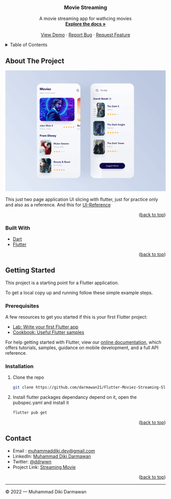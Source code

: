 <!-- PROJECT LOGO -->
<br />
<div align="center">

<h3 align="center">Movie Streaming</h3>

  <p align="center">
    A movie streaming app for wathcing movies
    <br />
    <a href="https://github.com/darmawan21/Flutter-Moviez-Streaming-Slicing"><strong>Explore the docs »</strong></a>
    <br />
    <br />
    <a href="https://Flutter-Moviez-Streaming-Slicing.id/">View Demo</a>
    ·
    <a href="https://github.com/darmawan21/Flutter-Moviez-Streaming-Slicing/issues">Report Bug</a>
    ·
    <a href="https://github.com/darmawan21/Flutter-Moviez-Streaming-Slicing/issues">Request Feature</a>
  </p>
</div>

<!-- TABLE OF CONTENTS -->
<details>
  <summary>Table of Contents</summary>
  <ol>
    <li>
      <a href="#about-the-project">About The Project</a>
      <ul>
        <li><a href="#built-with">Built With</a></li>
      </ul>
    </li>
    <li>
      <a href="#getting-started">Getting Started</a>
      <ul>
        <li><a href="#prerequisites">Prerequisites</a></li>
        <li><a href="#installation">Installation</a></li>
      </ul>
    </li>
    <li><a href="#contact">Contact</a></li>
  </ol>
</details>

<!-- ABOUT THE PROJECT -->

## About The Project

![flutter-chatty](https://github.com/darmawan21/Flutter-Moviez-Streaming-Slicing/blob/main/assets/Screenshot.png)

This just two page application UI slicing with flutter, just for practice only and also as a reference.
And this for [UI-Reference](https://shaynakit.com/details/moviez-streaming)

<p align="right">(<a href="#top">back to top</a>)</p>

### Built With

- [Dart](https://dart.dev/)
- [Flutter](https://flutter.dev/)

<p align="right">(<a href="#top">back to top</a>)</p>

<!-- GETTING STARTED -->

## Getting Started

This project is a starting point for a Flutter application.

To get a local copy up and running follow these simple example steps.

### Prerequisites

A few resources to get you started if this is your first Flutter project:

- [Lab: Write your first Flutter app](https://flutter.dev/docs/get-started/codelab)
- [Cookbook: Useful Flutter samples](https://flutter.dev/docs/cookbook)

For help getting started with Flutter, view our
[online documentation](https://flutter.dev/docs), which offers tutorials,
samples, guidance on mobile development, and a full API reference.

### Installation

1. Clone the repo
   ```sh
   git clone https://github.com/darmawan21/Flutter-Moviez-Streaming-Slicing.git
   ```
2. Install flutter packages dependancy depend on it, open the pubspec.yaml and install it
   ```sh
   flutter pub get
   ```

<p align="right">(<a href="#top">back to top</a>)</p>

<!-- CONTACT -->

## Contact

- Email : [muhammaddiki.dev@gmail.com](mailto:muhammaddiki.dev@gmail.com)
- LinkedIn: [Muhammad Diki Darmawan](https://www.linkedin.com/in/muhammad-diki-darmawan)
- Twitter: [@ddrwwn](https://twitter.com/ddrwwn)
- Project Link: [Streaming Movie](https://github.com/darmawan21/Flutter-Moviez-Streaming-Slicing)

<p align="right">(<a href="#top">back to top</a>)</p>

---

© 2022 — Muhammad Diki Darmawan
